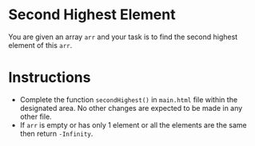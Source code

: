 # Second Highest Element
You are given an array `arr` and your task is to find the second highest element of this `arr`.

# Instructions 
- Complete the function `secondHighest()` in `main.html` file within the designated area. No other changes are expected to be made in any other file. 
- If `arr` is empty or has only 1 element or all the elements are the same then return `-Infinity`. 
